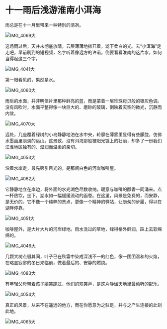 # 十一雨后浅游淮南小洱海

雨总是在十一月里带来一种特别的清冽。

![IMG_4069大](./assets/IMG_4069大.jpeg)

这场雨过后，天并未彻底放晴，云层薄薄地摊开着，滤下柔白的光。去“小洱海”走走吧，早前刷到的短视频，名字听着像远方的许诺，倒要看看淮南的这片水，如何当得起这三个字。

![IMG_4041大](./assets/IMG_4041大.jpeg)

第一眼看见的，果然是水。

![IMG_4060大](./assets/IMG_4060大.jpeg)

雨后的水面，并非明信片里那种鲜亮的蓝，而是蒙着一层珍珠母贝般的银灰色调。没有风吹时，水面平整得像一块巨大的、磨砂的玻璃，倒映着天空的微光，沉静而内敛。

![IMG_4070大](./assets/IMG_4070大.jpeg)

远处，几座覆着绿树的小岛静静地泊在水中央，轮廓在薄雾里显得有些朦胧，仿佛水墨画里淡淡的远山。这景致，没有洱海那般被阳光镀上的壮丽，却多了一份我们江淮地区独有的、湿润而温柔的亲切。

![IMG_4053大](./assets/IMG_4053大.jpeg)

沿着水岸走，最先吸引目光的，是那间白色的河岸咖啡屋。

![IMG_4062大](./assets/IMG_4062大.jpeg)

它静静地立在岸边，将外面的水光湖色尽数收纳。暖意与咖啡的醇香一同涌来。点一杯热饮，坐下。湖水如一幅缓缓流动的画卷。在这里，风景是免费的，而安静，是无价的。它不像一个纯粹的景点，更像一个精神的驿站，让匆匆的步履，得以在湖畔停靠。

![IMG_4051大](./assets/IMG_4051大.jpeg)

咖啡屋外，是大片大片的河岸绿地。雨水洗过的草地，绿得格外鲜润，踩上去软绵绵的。

![IMG_4046大](./assets/IMG_4046大.jpeg)

几颗大树点缀其间，叶子已在秋霜中染成深浅不一的红色，像一团团温和的火焰，在略显寂寥的冬日来临前，做着最后的、安静的燃烧。

![IMG_4083大](./assets/IMG_4083大.jpeg)

有年轻父母带着孩子嬉笑跑过，他们的欢笑声，是这片静谧天地里最动听的配乐。

 ![IMG_4054大](./assets/IMG_4054大.jpeg)

真正的风景，从来不在遥远的他方，而在你愿意为之驻足，并与之产生连接的此刻此地。

![IMG_4065大](./assets/IMG_4065大.jpeg)